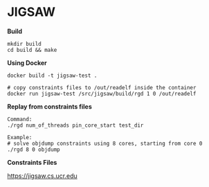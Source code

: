 # JIGSAW

**Build**
```
mkdir build 
cd build && make
```

**Using Docker**

```
docker build -t jigsaw-test .

# copy constraints files to /out/readelf inside the container
docker run jigsaw-test /src/jigsaw/build/rgd 1 0 /out/readelf
```

**Replay from constraints files**
```
Command:
./rgd num_of_threads pin_core_start test_dir

Example:
# solve objdump constraints using 8 cores, starting from core 0
./rgd 8 0 objdump 
```

**Constraints Files**

https://jigsaw.cs.ucr.edu


